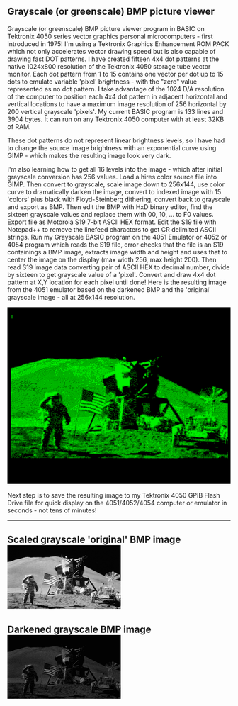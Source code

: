 Grayscale (or greenscale) BMP picture viewer
------------------------------------------
Grayscale (or greenscale) BMP picture viewer program in BASIC on Tektronix 4050 series vector graphics personal microcomputers - first introduced in 1975!  I'm using a Tektronix Graphics Enhancement ROM PACK which not only accelerates vector drawing speed but is also capable of drawing fast DOT patterns.  I have created fifteen 4x4 dot patterns at the native 1024x800 resolution of the Tektronix 4050 storage tube vector monitor.  Each dot pattern from 1 to 15 contains one vector per dot up to 15 dots to emulate variable 'pixel' brightness - with the "zero" value represented as no dot pattern.  I take advantage of the 1024 D/A resolution of the computer to position each 4x4 dot pattern in adjacent horizontal and vertical locations to have a maximum image resolution of 256 horizontal by 200 vertical grayscale 'pixels'.
My current BASIC program is 133 lines and 3904 bytes.  It can run on any Tektronix 4050 computer with at least 32KB of RAM.


These dot patterns do not represent linear brightness levels, so I have had to change the source image brightness with an exponential curve using GIMP - which makes the resulting image look very dark.


I'm also learning how to get all 16 levels into the image - which after initial grayscale conversion has 256 values.  Load a hires color source file into GIMP.  Then convert to grayscale, scale image down to 256x144, use color curve to dramatically darken the image, convert to indexed image with 15 'colors' plus black with Floyd-Steinberg dithering, convert back to grayscale and export as BMP.
Then edit the BMP with HxD binary editor, find the sixteen grayscale values and replace them with 00, 10, ... to F0 values.  Export file as Motorola S19 7-bit ASCII HEX format.  Edit the S19 file with Notepad++ to remove the linefeed characters to get CR delimited ASCII strings.
Run my Grayscale BASIC program on the 4051 Emulator or 4052 or 4054 program which reads the S19 file, error checks that the file is an S19 containings a BMP image, extracts image width and height and uses that to center the image on the display (max width 256, max height 200).  Then read S19 image data converting pair of ASCII HEX to decimal number, divide by sixteen to get grayscale value of a 'pixel'.  Convert and draw 4x4 dot pattern at X,Y location for each pixel until done!
Here is the resulting image from the 4051 emulator based on the darkened BMP and the 'original' grayscale image - all at 256x144 resolution.

![4051 Emulator](./One%20Giant%20Leap%20for%20Mankind%20(3).png)


Next step is to save the resulting image to my Tektronix 4050 GPIB Flash Drive file for quick display on the 4051/4052/4054 computer or emulator in seconds - not tens of minutes!

-------------------------------------
Scaled grayscale 'original' BMP image
![Scaled image](./one%20small%20step%20for%20man%20grayscale%20256x144.bmp)
-------------------------------------
Darkened grayscale BMP image
![Scaled image](./one%20small%20step%20for%20man%20grayscale%20leveled%20dark6%20256x144.bmp)
-------------------------------------
